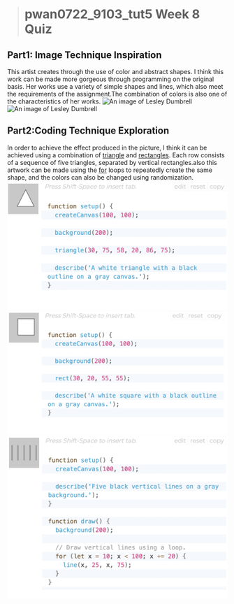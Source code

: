 ># pwan0722_9103_tut5 Week 8 Quiz 




## **Part1: Image Technique Inspiration**
This artist creates through the use of color and abstract shapes. I think this work can be made more gorgeous through programming on the original basis. Her works use a variety of simple shapes and lines, which also meet the requirements of the assignment.The combination of colors is also one of the characteristics of her works.
![An image of Lesley Dumbrell](assets/Lesley%20Dumbrell%20.png)
![An image of Lesley Dumbrell](assets/Lesley%20Dumbrell%201.png)

## **Part2:Coding Technique Exploration**


In order to achieve the effect produced in the picture, I think it can be achieved using a combination of [triangle](https://p5js.org/reference/#/p5/triangle) and [rectangles](https://p5js.org/reference/#/p5/rect). Each row consists of a sequence of five triangles, separated by vertical rectangles.also this artwork can be made using the [for](https://p5js.org/reference/#/p5/for) loops to repeatedly create the same shape, and the colors can also be changed using randomization.
![An image of triangle](assets/Triangle.png)
![An image of rect](assets/rect.png)
![An image of for loop](assets/for.png)
